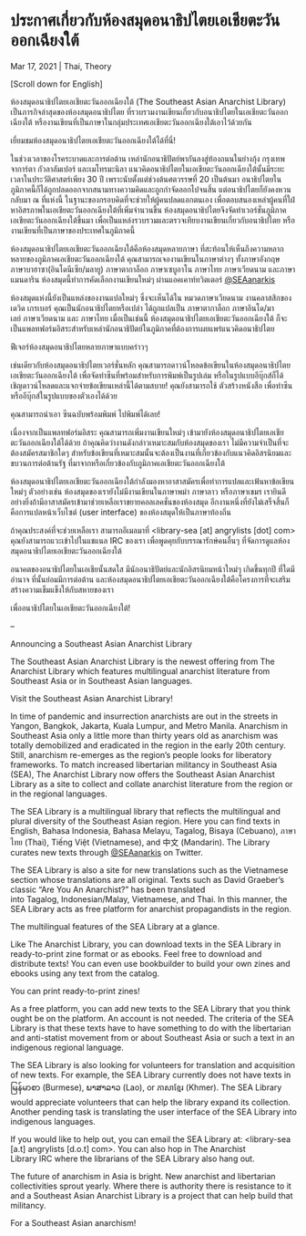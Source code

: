 # ประกาศเกี่ยวกับห้องสมุดอนาธิปไตยเอเชียตะวันออกเฉียงใต้

Mar 17, 2021 | Thai, Theory





[Scroll down for English]

ห้องสมุดอนาธิปไตยเอเชียตะวันออกเฉียงใต้ (The Southeast Asian Anarchist Library) เป็นภารกิจล่าสุดของห้องสมุดอนาธิปไตย ที่รวบรวมงานเขียนเกี่ยวกับอนาธิปไตยในเอเชียตะวันออกเฉียงใต้ หรืองานเขียนที่เป็นภาษาในกลุ่มประเทศเอเชียตะวันออกเฉียงใต้เอาไว้ด้วยกัน

เยี่ยมชมห้องสมุดอนาธิปไตยเอเชียตะวันออกเฉียงใต้ได้ที่นี่!



ในช่วงเวลาของโรคระบาดและการต่อต้าน เหล่านักอนาธิปัตย์พากันลงสู่ท้องถนนในย่างกุ้ง กรุงเทพ จาการ์ตา กัวลาลัมเปอร์ และเมโทรมะนิลา แนวคิดอนาธิปไตยในเอเชียตะวันออกเฉียงใต้นั้นมีระยะเวลาในประวัติศาสตร์เพียง 30 ปี เพราะนับตั้งแต่ช่วงต้นศตวรรษที่ 20 เป็นต้นมา อนาธิปไตยในภูมิภาคนี้ก็ได้ถูกปลดออกจากสนามทางความคิดและถูกกำจัดออกไปจนสิ้น แต่อนาธิปไตยก็ยังคงหวนกลับมา ณ ที่แห่งนี้ ในฐานะของกรอบคิดที่จะช่วยให้ผู้คนปลดแอกตนเอง เพื่อตอบสนองเหล่าผู้คนที่ใฝ่หาอิสรภาพในเอเชียตะวันออกเฉียงใต้ที่เพิ่มจำนวนขึ้น ห้องสมุดอนาธิปไตยจึงจัดทำเวอร์ชั่นภูมิภาคเอเชียตะวันออกเฉียงใต้ขึ้นมา เพื่อเป็นแหล่งรวบรวมและตรวจเทียบงานเขียนเกี่ยวกับอนาธิปไตย หรืองานเขียนที่เป็นภาษาของประเทศในภูมิภาคนี้

ห้องสมุดอนาธิปไตยเอเชียตะวันออกเฉียงใต้คือห้องสมุดหลายภาษา ที่สะท้อนให้เห็นถึงความหลากหลายของภูมิภาคเอเชียตะวันออกเฉียงใต้ คุณสามารถเจองานเขียนในภาษาต่างๆ ทั้งภาษาอังกฤษ ภาษาบาฮาซา(อินโดนีเซีย/มลายู) ภาษาตากาล็อก ภาษาเซบูอาโน ภาษาไทย ภาษาเวียดนาม และภาษาแมนดาริน ห้องสมุดนี้ทำการคัดเลือกงานเขียนใหม่ๆ ผ่านแอคเคาท์ทวิตเตอร์ [@SEAanarkis](https://twitter.com/SEAanarkis)

ห้องสมุดแห่งนี้ยังเป็นแหล่งของงานแปลใหม่ๆ ซึ่งจะเห็นได้ใน หมวดภาษาเวียดนาม งานคลาสสิกของ เดวิด เกรเบอร์ คุณเป็นนักอนาธิปไตยหรือเปล่า ได้ถูกแปลเป็น ภาษาตากาล็อก ภาษาอินโด/มาเลย์ ภาษาเวียดนาม และ ภาษาไทย เมื่อเป็นเช่นนี้ ห้องสมุดอนาธิปไตยเอเชียตะวันออกเฉียงใต้ ก็จะเป็นแพลทฟอร์มอิสระสำหรับเหล่านักอนาธิปัตย์ในภูมิภาคที่ต้องการเผยแพร่แนวคิดอนาธิปไตย



ฟีเจอร์ห้องสมุดอนาธิปไตยหลายภาษาแบบคร่าวๆ

เช่นเดียวกับห้องสมุดอนาธิปไตยเวอร์ชั่นหลัก คุณสามารถดาวน์โหลดข้อเขียนในห้องสมุดอนาธิปไตยเอเชียตะวันออกเฉียงใต้ เพื่อจัดทำซีนที่พร้อมสำหรับการพิมพ์เป็นรูปเล่ม หรือในรูปแบบอีบุ๊กส์ก็ได้ เชิญดาวน์โหลดและแจกจ่ายข้อเขียนเหล่านี้ได้ตามสบาย! คุณยังสามารถใช้ ตัวสร้างหนังสือ เพื่อทำซีนหรืออีบุ๊กส์ในรูปแบบของตัวเองได้ด้วย



คุณสามารถนำเอา ซีนฉบับพร้อมพิมพ์ ไปพิมพ์ได้เลย!

เนื่องจากเป็นแพลทฟอร์มอิสระ คุณสามารถเพิ่มงานเขียนใหม่ๆ เข้ามายังห้องสมุดอนาธิปไตยเอเชียตะวันออกเฉียงใต้ได้ด้วย ถ้าคุณคิดว่างานดังกล่าวเหมาะสมกับห้องสมุดของเรา ไม่มีความจำเป็นที่จะต้องสมัครสมาชิกใดๆ สำหรับข้อเขียนที่เหมาะสมนั้นจะต้องเป็นงานที่เกี่ยวข้องกับแนวคิดอิสรนิยมและขบวนการต่อต้านรัฐ ที่มาจากหรือเกี่ยวข้องกับภูมิภาคเอเชียตะวันออกเฉียงใต้

ห้องสมุดอนาธิปไตยเอเชียตะวันออกเฉียงใต้กำลังมองหาอาสาสมัครเพื่อทำการแปลและเฟ้นหาข้อเขียนใหม่ๆ ตัวอย่างเช่น ห้องสมุดของเรายังไม่มีงานเขียนในภาษาพม่า ภาษาลาว หรือภาษาเขมร เรายินดีอย่างยิ่งถ้ามีอาสาสมัครเข้ามาช่วยเหลือเราขยายคอลเลคชั่นของห้องสมุด อีกงานหนึ่งที่ยังไม่เสร็จสิ้นก็คือการแปลหน้าเว็บไซต์ (user interface) ของห้องสมุดให้เป็นภาษาท้องถิ่น

ถ้าคุณประสงค์ที่จะช่วยเหลือเรา สามารถอีเมลมาที่ <library-sea [at] angrylists [dot] com> คุณยังสามารถแวะเข้าไปในแชแนล IRC ของเรา เพื่อพูดคุยกับบรรณารักษ์คนอื่นๆ ที่จัดการดูแลห้องสมุดอนาธิปไตยเอเชียตะวันออกเฉียงใต้

อนาคตของอนาธิปไตยในเอเชียนั้นสดใส มีนักอนาธิปัตย์และนักอิสรนิยมหน้าใหม่ๆ เกิดขึ้นทุกปี ที่ใดมีอำนาจ ที่นั้นย่อมมีการต่อต้าน และห้องสมุดอนาธิปไตยเอเชียตะวันออกเฉียงใต้คือโครงการที่จะเสริมสร้างความเข็มแข็งให้กับสหายของเรา

เพื่ออนาธิปไตยในเอเชียตะวันออกเฉียงใต้!

–

Announcing a Southeast Asian Anarchist Library

The Southeast Asian Anarchist Library is the newest offering from The Anarchist Library which features multilingual anarchist literature from Southeast Asia or in Southeast Asian languages.

Visit the Southeast Asian Anarchist Library!



In time of pandemic and insurrection anarchists are out in the streets in Yangon, Bangkok, Jakarta, Kuala Lumpur, and Metro Manila. Anarchism in Southeast Asia only a little more than thirty years old as anarchism was totally demobilized and eradicated in the region in the early 20th century. Still, anarchism re-emerges as the region’s people looks for liberatory frameworks. To match increased libertarian militancy in Southeast Asia (SEA), The Anarchist Library now offers the Southeast Asian Anarchist Library as a site to collect and collate anarchist literature from the region or in the regional languages.

The SEA Library is a multilingual library that reflects the multilingual and plural diversity of the Southeast Asian region. Here you can find texts in English, Bahasa Indonesia, Bahasa Melayu, Tagalog, Bisaya (Cebuano), ภาษาไทย (Thai), Tiếng Việt (Vietnamese), and 中文 (Mandarin). The Library curates new texts through [@SEAanarkis](https://twitter.com/SEAanarkis) on Twitter.

The SEA Library is also a site for new translations such as the Vietnamese section whose translations are all original. Texts such as David Graeber’s classic “Are You An Anarchist?” has been translated into Tagalog, Indonesian/Malay, Vietnamese, and Thai. In this manner, the SEA Library acts as free platform for anarchist propagandists in the region.



The multilingual features of the SEA Library at a glance.

Like The Anarchist Library, you can download texts in the SEA Library in ready-to-print zine format or as ebooks. Feel free to download and distribute texts! You can even use bookbuilder to build your own zines and ebooks using any text from the catalog.



You can print ready-to-print zines!

As a free platform, you can add new texts to the SEA Library that you think ought be on the platform. An account is not needed. The criteria of the SEA Library is that these texts have to have something to do with the libertarian and anti-statist movement from or about Southeast Asia or such a text in an indigenous regional language.

The SEA Library is also looking for volunteers for translation and acquisition of new texts. For example, the SEA Library currently does not have texts in မြန်မာစာ (Burmese), ພາສາລາວ (Lao), or ភាសាខ្មែរ (Khmer). The SEA Library would appreciate volunteers that can help the library expand its collection. Another pending task is translating the user interface of the SEA Library into indigenous languages.

If you would like to help out, you can email the SEA Library at: <library-sea [a.t] angrylists [d.o.t] com>. You can also hop in The Anarchist Library IRC where the librarians of the SEA Library also hang out.

The future of anarchism in Asia is bright. New anarchist and libertarian collectivities sprout yearly. Where there is authority there is resistance to it and a Southeast Asian Anarchist Library is a project that can help build that militancy.

For a Southeast Asian anarchism!